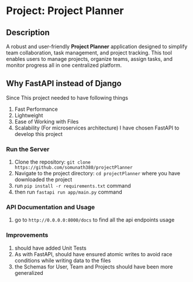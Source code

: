 # Project: Project Planner

## Description

A robust and user-friendly **Project Planner** application designed to simplify team collaboration, task management, and project tracking. This tool enables users to manage projects, organize teams, assign tasks, and monitor progress all in one centralized platform.

## Why FastAPI instead of Django
Since This project needed to have following things
1. Fast Performance
2. Lightweight
3. Ease of Working with Files
4. Scalability (For microservices architecture)
I have chosen FastAPI to develop this project

### Run the Server

1. Clone the repository: `git clone https://github.com/somunath380/projectPlanner`
2. Navigate to the project directory: `cd projectPlanner` where you have downloaded the project
3. run `pip install -r requirements.txt` command
4. then run `fastapi run app/main.py` command

### API Documentation and Usage

1. go to `http://0.0.0.0:8000/docs` to find all the api endpoints usage

### Improvements

1. should have added Unit Tests
2. As with FastAPI,  should have ensured atomic writes to avoid race conditions while writing data to the files
3. the Schemas for User, Team and Projects should have been more generalized
